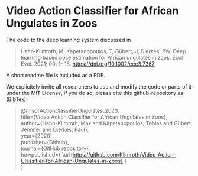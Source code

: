 # Video Action Classifier for African Ungulates in Zoos

The code to the deep learning system discussed in
>  Hahn‐Klimroth, M, Kapetanopoulos, T, Gübert, J, Dierkes, PW. Deep learning‐based pose estimation for African ungulates in zoos. 
>  Ecol Evol. 2021; 00: 1– 18. https://doi.org/10.1002/ece3.7367 

A short readme file is included as a PDF. 

We explicitely invite all researchers to use and modify the code or parts of it under the MIT License, if you do so, please cite this github-repository as (BibTex):

>@misc{ActionClassifierUngulates_2020,\
>   title={Video Action Classifier for African Ungulates in Zoos},\
>   author={Hahn-Klimroth, Max and Kapetanopoulos, Tobias and Gübert, Jennifer and Dierkes, Paul},\
>   year={2020},\
>   publisher={Github},\
>   journal={GitHub repository},\
>   howpublished={ \url{https://github.com/Klimroth/Video-Action-Classifier-for-African-Ungulates-in-Zoos} } \
>}
